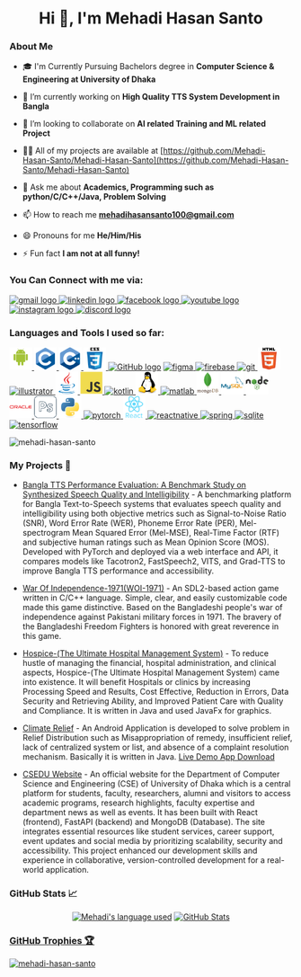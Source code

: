 <h1 align="center">Hi 👋, I'm Mehadi Hasan Santo</h1>

<h3 align="left">About Me</h3>

- 🎓 I'm Currently Pursuing Bachelors degree in **Computer Science & Engineering at University of Dhaka**

- 🔭 I’m currently working on **High Quality TTS System Development in Bangla**

- 👯 I’m looking to collaborate on **AI related Training and ML related Project**

- 👨‍💻 All of my projects are available at [https://github.com/Mehadi-Hasan-Santo/Mehadi-Hasan-Santo](https://github.com/Mehadi-Hasan-Santo/Mehadi-Hasan-Santo)

- 💬 Ask me about **Academics, Programming such as python/C/C++/Java, Problem Solving**

- 📫 How to reach me **mehadihasansanto100@gmail.com**

- 😄 Pronouns for me **He/Him/His**

- ⚡ Fun fact **I am not at all funny!**

<h3 align="left">You Can Connect with me via:</h3>
<!--
<p align="left">
<a href="mehadihasansanto100@gmail.com" target="blank"><img align="center" src="https://raw.githubusercontent.com/rahuldkjain/github-profile-readme-generator/master/src/images/icons/Social/linked-in-alt.svg" alt="mehadi" height="30" width="40" /></a>
<a href="https://fb.com/mehadi hasan" target="blank"><img align="center" src="https://raw.githubusercontent.com/rahuldkjain/github-profile-readme-generator/master/src/images/icons/Social/facebook.svg" alt="mehadi hasan" height="30" width="40" /></a>
<a href="https://www.youtube.com/c/@mehadihasan5188" target="blank"><img align="center" src="https://raw.githubusercontent.com/rahuldkjain/github-profile-readme-generator/master/src/images/icons/Social/youtube.svg" alt="@mehadihasan5188" height="30" width="40" /></a>
<a href="https://www.hackerrank.com/mehadihasan" target="blank"><img align="center" src="https://raw.githubusercontent.com/rahuldkjain/github-profile-readme-generator/master/src/images/icons/Social/hackerrank.svg" alt="mehadihasan" height="30" width="40" /></a>
<a href="https://discord.gg/0856" target="blank"><img align="center" src="https://raw.githubusercontent.com/rahuldkjain/github-profile-readme-generator/master/src/images/icons/Social/discord.svg" alt="0856" height="30" width="40" /></a>
</p>
-->

<div align="left">
  <a href="mehadihasansanto100@gmail.com" target="_blank">
    <img src="https://img.shields.io/static/v1?message=Gmail&logo=gmail&label=&color=D14836&logoColor=white&labelColor=&style=for-the-badge" height="35" alt="gmail logo"  />
  </a>
  <a href="https://www.linkedin.com/in/mehadi-hasan-3367a3337" target="_blank">
    <img src="https://img.shields.io/static/v1?message=LinkedIn&logo=linkedin&label=&color=0077B5&logoColor=white&labelColor=&style=for-the-badge" height="35" alt="linkedin logo"  />
  </a>
  <a href="https://www.facebook.com/profile.php?id=100080305724665" target="_blank">
    <img src="https://img.shields.io/static/v1?message=Facebook&logo=facebook&label=&color=1877F2&logoColor=white&labelColor=&style=for-the-badge" height="35" alt="facebook logo"  />
  </a>
  <a href="https://www.youtube.com/@mehadihasansanto538" target="_blank">
    <img src="https://img.shields.io/static/v1?message=Youtube&logo=youtube&label=&color=FF0000&logoColor=white&labelColor=&style=for-the-badge" height="35" alt="youtube logo"  />
  </a>
  <a href="https://www.instagram.com/mehadi" target="_blank">
    <img src="https://img.shields.io/static/v1?message=Instagram&logo=instagram&label=&color=E4405F&logoColor=white&labelColor=&style=for-the-badge" height="35" alt="instagram logo"  />
  </a>
  <a href="https://discord.com/invite/#0856" target="_blank">
    <img src="https://img.shields.io/static/v1?message=Discord&logo=discord&label=&color=7289DA&logoColor=white&labelColor=&style=for-the-badge" height="35" alt="discord logo"  />
  </a>
</div>


<h3 align="left">Languages and Tools I used so far:</h3>
<p align="left"> <a href="https://developer.android.com" target="_blank" rel="noreferrer"> <img src="https://raw.githubusercontent.com/devicons/devicon/master/icons/android/android-original-wordmark.svg" alt="android" width="40" height="40"/> </a> <a href="https://www.cprogramming.com/" target="_blank" rel="noreferrer"> <img src="https://raw.githubusercontent.com/devicons/devicon/master/icons/c/c-original.svg" alt="c" width="40" height="40"/> </a> <a href="https://www.w3schools.com/cpp/" target="_blank" rel="noreferrer"> <img src="https://raw.githubusercontent.com/devicons/devicon/master/icons/cplusplus/cplusplus-original.svg" alt="cplusplus" width="40" height="40"/> </a> <a href="https://www.w3schools.com/css/" target="_blank" rel="noreferrer"> <img src="https://raw.githubusercontent.com/devicons/devicon/master/icons/css3/css3-original-wordmark.svg" alt="css3" width="40" height="40"/> </a> <a href="https://github.com" target="_blank" rel="noreferrer"> <img src="https://cdn.worldvectorlogo.com/logos/github-icon-1.svg" alt="GitHub logo" width="40" height="40" /></a> <a href="https://www.figma.com/" target="_blank" rel="noreferrer"> <img src="https://www.vectorlogo.zone/logos/figma/figma-icon.svg" alt="figma" width="40" height="40"/> </a> <a href="https://firebase.google.com/" target="_blank" rel="noreferrer"> <img src="https://www.vectorlogo.zone/logos/firebase/firebase-icon.svg" alt="firebase" width="40" height="40"/> </a> <a href="https://git-scm.com/" target="_blank" rel="noreferrer"> <img src="https://www.vectorlogo.zone/logos/git-scm/git-scm-icon.svg" alt="git" width="40" height="40"/> </a> <a href="https://www.w3.org/html/" target="_blank" rel="noreferrer"> <img src="https://raw.githubusercontent.com/devicons/devicon/master/icons/html5/html5-original-wordmark.svg" alt="html5" width="40" height="40"/> </a> <a href="https://www.adobe.com/in/products/illustrator.html" target="_blank" rel="noreferrer"> <img src="https://www.vectorlogo.zone/logos/adobe_illustrator/adobe_illustrator-icon.svg" alt="illustrator" width="40" height="40"/> </a> <a href="https://www.java.com" target="_blank" rel="noreferrer"> <img src="https://raw.githubusercontent.com/devicons/devicon/master/icons/java/java-original.svg" alt="java" width="40" height="40"/> </a> <a href="https://developer.mozilla.org/en-US/docs/Web/JavaScript" target="_blank" rel="noreferrer"> <img src="https://raw.githubusercontent.com/devicons/devicon/master/icons/javascript/javascript-original.svg" alt="javascript" width="40" height="40"/> </a> <a href="https://kotlinlang.org" target="_blank" rel="noreferrer"> <img src="https://www.vectorlogo.zone/logos/kotlinlang/kotlinlang-icon.svg" alt="kotlin" width="40" height="40"/> </a> <a href="https://www.linux.org/" target="_blank" rel="noreferrer"> <img src="https://raw.githubusercontent.com/devicons/devicon/master/icons/linux/linux-original.svg" alt="linux" width="40" height="40"/> </a> <a href="https://www.mathworks.com/" target="_blank" rel="noreferrer"> <img src="https://upload.wikimedia.org/wikipedia/commons/2/21/Matlab_Logo.png" alt="matlab" width="40" height="40"/> </a> <a href="https://www.mongodb.com/" target="_blank" rel="noreferrer"> <img src="https://raw.githubusercontent.com/devicons/devicon/master/icons/mongodb/mongodb-original-wordmark.svg" alt="mongodb" width="40" height="40"/> </a> <a href="https://www.mysql.com/" target="_blank" rel="noreferrer"> <img src="https://raw.githubusercontent.com/devicons/devicon/master/icons/mysql/mysql-original-wordmark.svg" alt="mysql" width="40" height="40"/> </a> <a href="https://nodejs.org" target="_blank" rel="noreferrer"> <img src="https://raw.githubusercontent.com/devicons/devicon/master/icons/nodejs/nodejs-original-wordmark.svg" alt="nodejs" width="40" height="40"/> </a> <a href="https://www.oracle.com/" target="_blank" rel="noreferrer"> <img src="https://raw.githubusercontent.com/devicons/devicon/master/icons/oracle/oracle-original.svg" alt="oracle" width="40" height="40"/> </a> <a href="https://www.photoshop.com/en" target="_blank" rel="noreferrer"> <img src="https://raw.githubusercontent.com/devicons/devicon/master/icons/photoshop/photoshop-line.svg" alt="photoshop" width="40" height="40"/> </a> <a href="https://www.python.org" target="_blank" rel="noreferrer"> <img src="https://raw.githubusercontent.com/devicons/devicon/master/icons/python/python-original.svg" alt="python" width="40" height="40"/> </a> <a href="https://pytorch.org/" target="_blank" rel="noreferrer"> <img src="https://www.vectorlogo.zone/logos/pytorch/pytorch-icon.svg" alt="pytorch" width="40" height="40"/> </a> <a href="https://reactjs.org/" target="_blank" rel="noreferrer"> <img src="https://raw.githubusercontent.com/devicons/devicon/master/icons/react/react-original-wordmark.svg" alt="react" width="40" height="40"/> </a> <a href="https://reactnative.dev/" target="_blank" rel="noreferrer"> <img src="https://reactnative.dev/img/header_logo.svg" alt="reactnative" width="40" height="40"/> </a> <a href="https://spring.io/" target="_blank" rel="noreferrer"> <img src="https://www.vectorlogo.zone/logos/springio/springio-icon.svg" alt="spring" width="40" height="40"/> </a> <a href="https://www.sqlite.org/" target="_blank" rel="noreferrer"> <img src="https://www.vectorlogo.zone/logos/sqlite/sqlite-icon.svg" alt="sqlite" width="40" height="40"/> </a> <a href="https://www.tensorflow.org" target="_blank" rel="noreferrer"> <img src="https://www.vectorlogo.zone/logos/tensorflow/tensorflow-icon.svg" alt="tensorflow" width="40" height="40"/> </a> </p>


<p align="left"> <img src="https://komarev.com/ghpvc/?username=mehadi-hasan-santo&label=Profile%20views&color=0e75b6&style=flat" alt="mehadi-hasan-santo" /> </p>

<h3>My Projects 🙌</h3>

- [Bangla TTS Performance Evaluation: A Benchmark Study on Synthesized Speech Quality and Intelligibility](https://github.com/Mehadi-Hasan-Santo/Bengali-TTS-System) - A benchmarking platform for Bangla Text-to-Speech systems that evaluates speech quality and intelligibility using both objective metrics such as Signal-to-Noise Ratio (SNR), Word Error Rate (WER), Phoneme Error Rate (PER), Mel-spectrogram Mean Squared Error (Mel-MSE), Real-Time Factor (RTF) and subjective human ratings such as Mean Opinion Score (MOS). Developed with PyTorch and deployed via a web interface and API, it compares models like Tacotron2, FastSpeech2, VITS, and Grad-TTS to improve Bangla TTS performance and accessibility.<br>

- [War Of Independence-1971(WOI-1971)](https://github.com/AbdullahArean/WOI-1971) - An SDL2-based action game written in C/C++ language. Simple, clear, and easily customizable code made this game distinctive. Based on the Bangladeshi people's war of independence against Pakistani military forces in 1971. The bravery of the Bangladeshi Freedom Fighters is honored with great reverence in this game.<br>

- [Hospice-(The Ultimate Hospital Management System)](https://github.com/AbdullahArean/Hospice) - To reduce hustle of managing the financial, hospital administration, and clinical aspects, Hospice-(The Ultimate Hospital Management System) came into existence. It will benefit Hospitals or clinics by increasing Processing Speed and Results, Cost Effective, Reduction in Errors, Data Security and Retrieving Ability, and Improved Patient Care with Quality and Compliance. It is written in Java and used JavaFx for graphics.<br>

- [Climate Relief](https://github.com/AbdullahArean/ClimateRelief) - An Android Application is developed to solve problem in Relief Distribution such as Misappropriation of remedy, insufficient relief, lack of centralized system or list, and absence of a complaint resolution mechanism. Basically it is written in Java. [Live Demo App Download](https://github.com/AbdullahArean/ClimateRelief/releases) <br>

- [CSEDU Website](https://github.com/Dipto-shaha/cseduwebclient) - An official website for the Department of Computer Science and Engineering (CSE) of University of Dhaka which is a central platform for students, faculty, researchers, alumni and visitors to access academic programs, research highlights, faculty expertise and department news as well as events. It has been built with React (frontend), FastAPI (backend) and MongoDB (Database). The site integrates essential resources like student services, career support, event updates and social media by prioritizing scalability, security and accessibility. This project enhanced our development skills and experience in collaborative, version-controlled development for a real-world application.

<h3>GitHub Stats 📈 </h3>

<p  align="center">
<!-- <a  href="https://github.com/Mehadi-Hasan-Santo/Mehadi-Hasan-Santo"><img  alt="Mehadi's GitHub Stats"  src="https://github-readme-stats.vercel.app/api?username=Mehadi-Hasan-Santo&show_icons=true&theme=merko"  width=55%/></a> -->
<a  href="https://github.com/Mehadi-Hasan-Santo/Mehadi-Hasan-Santo"><img  alt="Mehadi's language used"  src="https://github-readme-stats.vercel.app/api/top-langs/?username=Mehadi-Hasan-Santo&layout=compact&langs_count=8&theme=aura_dark" width=40%/></a>
<a  href="https://github.com/Mehadi-Hasan-Santo/Mehadi-Hasan-Santo"><img src="http://github-profile-summary-cards.vercel.app/api/cards/stats?username=Mehadi-Hasan-Santo&theme=aura_dark" alt="GitHub Stats" width=40%/>
<h3>GitHub Trophies 🏆 </h3>
<p align="left"> <a href="https://github.com/ryo-ma/github-profile-trophy"><img src="https://github-profile-trophy.vercel.app/?username=mehadi-hasan-santo" alt="mehadi-hasan-santo" /></a> </p>
